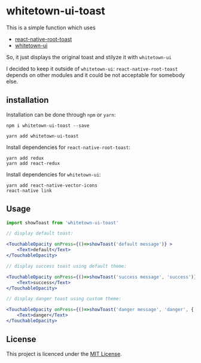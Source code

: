 # whitetown-ui-toast

This is a simple function which uses
* [react-native-root-toast](https://github.com/magicismight/react-native-root-toast)
* [whitetown-ui](https://github.com/whitetown/whitetown-ui)

So, it just displays the original toast and stilyze it with ``whitetown-ui``

I decided to keep it outside of ``whitetown-ui``:
``react-native-root-toast`` depends on other modules and it could be not acceptable for somebody else.

## installation

Installation can be done through ``npm`` or `yarn`:

```shell
npm i whitetown-ui-toast --save
```

```shell
yarn add whitetown-ui-toast
```

Install dependencies for ``react-native-root-toast``:
```shell
yarn add redux
yarn add react-redux
```

Install dependencies for ``whitetown-ui``:
```shell
yarn add react-native-vector-icons
react-native link
```

## Usage

```jsx
import showToast from 'whitetown-ui-toast'

// display default toast:

<TouchableOpacity onPress={()=>showToast('default message')} >
    <Text>default</Text>
</TouchableOpacity>

// display success toast using default theme:

<TouchableOpacity onPress={()=>showToast('success message', 'success')} >
    <Text>success</Text>
</TouchableOpacity>

// display danger toast using custom theme:

<TouchableOpacity onPress={()=>showToast('danger message', 'danger', { theme: this.props.theme })} >
    <Text>danger</Text>
</TouchableOpacity>

```

## License

This project is licenced under the [MIT License](http://opensource.org/licenses/mit-license.html).
